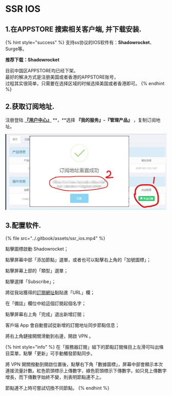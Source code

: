 # SSR IOS

## 1.在APPSTORE 搜索相关客户端, 并下载安装.

{% hint style="success" %}
支持ss协议的IOS软件有：**Shadowrocket**、Surge等。

**推荐下载：Shadowrocket**

目前中国区APPSTORE均已经下架。  
最好的解决方式是注册美国或者香港的APPSTORE账号，  
过程其实很简单，只需要在选择区域的时候选择美国或者香港即可。
{% endhint %}

## 2.获取订阅地址.

注册登陆 [**『用户中心』**](https://ss.5mu.me/) **，**选择 **『我的服务』-『管理产品』** ，复制订阅地址。

![](../.gitbook/assets/subscribe.jpg)

## 3.配置软件.

{% file src="../.gitbook/assets/ssr\_ios.mp4" %}

點擊圖標啟動 Shadowrocket；

點擊屏幕中部「添加節點」選單，或者也可以點擊右上角的「加號圖標」；

點擊屏幕上部的「類型」選單；

點擊選擇「Subscribe」；

將從我站獲得的[訂閱網址](https://whaleblue.zendesk.com/hc/articles/360004910151)黏貼進「URL」欄；

在「備註」欄位中給這個訂閱起個名字；

點擊屏幕右上角「完成」退出新增訂閱；

客戶端 App 會自動嘗試從新增的訂閱地址同步節點信息；

將右上角鏈接開關滑動到右邊，開啟 VPN 。

{% hint style="info" %}
在「服務器訂閱」組下的節點訂閱條目上左滑可叫出條目菜單，點擊「更新」可手動觸發節點同步。

將 VPN 開關撥動到開啟位置後，點擊右下角「數據圖標」，屏幕中部會顯示本次連接流量計數。紅色箭頭標示上傳數字，綠色箭頭標示下傳數字。如只見上傳數字增長，而下傳數字始終不變，則表明節點連不上。

節點連不上時可嘗試切換不同節點。
{% endhint %}

